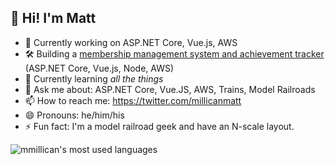 ## 👋 Hi! I'm Matt

<!--
**mmillican/mmillican** is a ✨ _special_ ✨ repository because its `README.md` (this file) appears on your GitHub profile.
Here are some ideas to get you started: -->

- 🔭 Currently working on ASP.NET Core, Vue.js, AWS
- 🛠  Building a [membership management system and achievement tracker](https:///github.com/member-pro) (ASP.NET Core, Vue.js, Node, AWS)
- 🌱 Currently learning *all the things*
- 💬 Ask me about: ASP.NET Core, Vue.JS, AWS, Trains, Model Railroads
- 📫 How to reach me: https://twitter.com/millicanmatt
- 😄 Pronouns: he/him/his
- ⚡ Fun fact: I'm a model railroad geek and have an N-scale layout.

<img align="left" src="https://github-readme-stats.vercel.app/api/top-langs/?username=mmillican&layout=compact&hide=html" alt="mmillican's most used languages" />


<!-- - 👯 I’m looking to collaborate on ... -->
<!-- - 🤔 I’m looking for help with ... -->
